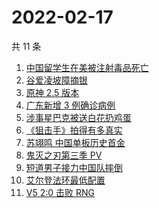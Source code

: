 # 2022-02-17

共 11 条

<!-- BEGIN -->
<!-- 最后更新时间 Thu Feb 17 2022 02:16:02 GMT+0800 (China Standard Time) -->

1. [中国留学生在美被注射毒品死亡](https://www.zhihu.com/search?q=中国留学生)
1. [谷爱凌坡障摘银](https://www.zhihu.com/search?q=谷爱凌)
1. [原神 2.5 版本](https://www.zhihu.com/search?q=原神)
1. [广东新增 3 例确诊病例](https://www.zhihu.com/search?q=广东疫情)
1. [涉事星巴克被送白花扔鸡蛋](https://www.zhihu.com/search?q=星巴克)
1. [《狙击手》拍得有多真实](https://www.zhihu.com/search?q=狙击手)
1. [苏翊鸣 中国单板历史首金](https://www.zhihu.com/search?q=苏翊鸣)
1. [鬼灭之刃第三季 PV](https://www.zhihu.com/search?q=鬼灭之刃)
1. [短道男子接力中国队摔倒](https://www.zhihu.com/search?q=短道速滑)
1. [艾尔登法环最低配置](https://www.zhihu.com/search?q=艾尔登法环)
1. [V5 2:0 击败 RNG](https://www.zhihu.com/search?q=v5)

<!-- END -->
